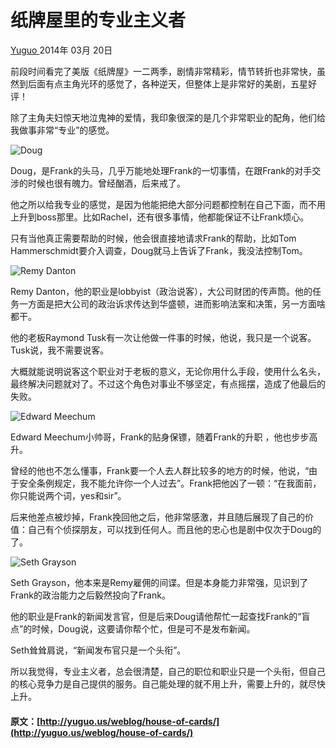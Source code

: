 #  纸牌屋里的专业主义者 

[ Yuguo ](http://yuguo.us) 2014年 03月 20日 

前段时间看完了美版《纸牌屋》一二两季，剧情非常精彩，情节转折也非常快，虽然到后面有点主角光环的感觉了，各种逆天，但整体上是非常好的美剧，五星好评！ 

除了主角夫妇惊天地泣鬼神的爱情，我印象很深的是几个非常职业的配角，他们给我做事非常“专业”的感觉。 

![Doug](/files/2014/03/house-of-cards-1.jpg)

Doug，是Frank的头马，几乎万能地处理Frank的一切事情，在跟Frank的对手交涉的时候也很有魄力。曾经酗酒，后来戒了。 

他之所以给我专业的感觉，是因为他能把绝大部分问题都控制在自己下面，而不用上升到boss那里。比如Rachel，还有很多事情，他都能保证不让Frank烦心。 

只有当他真正需要帮助的时候，他会很直接地请求Frank的帮助，比如Tom Hammerschmidt要介入调查，Doug就马上告诉了Frank，我没法控制Tom。 

![Remy Danton](/files/2014/03/house-of-cards-2.jpg)

Remy Danton，他的职业是lobbyist（政治说客），大公司财团的传声筒。他的任务一方面是把大公司的政治诉求传达到华盛顿，进而影响法案和决策，另一方面啥都干。 

他的老板Raymond Tusk有一次让他做一件事的时候，他说，我只是一个说客。Tusk说，我不需要说客。 

大概就能说明说客这个职业对于老板的意义，无论你用什么手段，使用什么名头，最终解决问题就对了。不过这个角色对事业不够坚定，有点摇摆，造成了他最后的失败。 

![Edward Meechum](/files/2014/03/house-of-cards-3.jpg)

Edward Meechum小帅哥，Frank的贴身保镖，随着Frank的升职 ，他也步步高升。 

曾经的他也不怎么懂事，Frank要一个人去人群比较多的地方的时候，他说，“由于安全条例规定，我不能允许你一个人过去”。Frank把他凶了一顿：“在我面前，你只能说两个词，yes和sir”。 

后来他差点被炒掉，Frank挽回他之后，他非常感激，并且随后展现了自己的价值：自己有个侦探朋友，可以找到任何人。而且他的忠心也是剧中仅次于Doug的了。 

![Seth Grayson](/files/2014/03/house-of-cards-4.jpg)

Seth Grayson，他本来是Remy雇佣的间谍。但是本身能力非常强，见识到了Frank的政治能力之后毅然投向了Frank。 

他的职业是Frank的新闻发言官，但是后来Doug请他帮忙一起查找Frank的“盲点”的时候，Doug说，这要请你帮个忙，但是可不是发布新闻。 

Seth耸耸肩说，“新闻发布官只是一个头衔”。 

所以我觉得，专业主义者，总会很清楚，自己的职位和职业只是一个头衔，但自己的核心竞争力是自己提供的服务。自己能处理的就不用上升，需要上升的，就尽快上升。 
#### 原文：[http://yuguo.us/weblog/house-of-cards/](http://yuguo.us/weblog/house-of-cards/)
